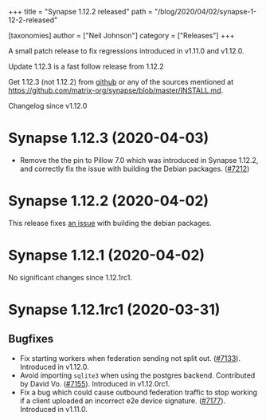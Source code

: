 +++
title = "Synapse 1.12.2 released"
path = "/blog/2020/04/02/synapse-1-12-2-released"

[taxonomies]
author = ["Neil Johnson"]
category = ["Releases"]
+++

A small patch release to fix regressions introduced in v1.11.0 and v1.12.0.

Update 1.12.3 is a fast follow release from 1.12.2

Get 1.12.3 (not 1.12.2) from [github](https://github.com/matrix-org/synapse/releases/tag/v1.12.3) or any of the sources mentioned at https://github.com/matrix-org/synapse/blob/master/INSTALL.md.


Changelog since v1.12.0

Synapse 1.12.3 (2020-04-03)
===========================

- Remove the the pin to Pillow 7.0 which was introduced in Synapse 1.12.2, and
correctly fix the issue with building the Debian packages. ([\#7212](https://github.com/matrix-org/synapse/issues/7212))

Synapse 1.12.2 (2020-04-02)
===========================

This release fixes [an issue](https://github.com/matrix-org/synapse/issues/7208) with building the debian packages.


Synapse 1.12.1 (2020-04-02)
===========================

No significant changes since 1.12.1rc1.


Synapse 1.12.1rc1 (2020-03-31)
==============================

Bugfixes
--------

- Fix starting workers when federation sending not split out. ([\#7133](https://github.com/matrix-org/synapse/issues/7133)). Introduced in v1.12.0.
- Avoid importing `sqlite3` when using the postgres backend. Contributed by David Vo. ([\#7155](https://github.com/matrix-org/synapse/issues/7155)). Introduced in v1.12.0rc1.
- Fix a bug which could cause outbound federation traffic to stop working if a client uploaded an incorrect e2e device signature. ([\#7177](https://github.com/matrix-org/synapse/issues/7177)). Introduced in v1.11.0.
